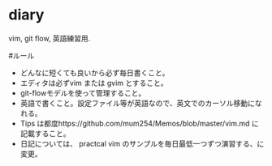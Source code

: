 # diary
vim, git flow, 英語練習用.

#ルール
- どんなに短くても良いから必ず毎日書くこと。
- エディタは必ずvim または gvim とすること。
- git-flowモデルを使って管理すること。
- 英語で書くこと。設定ファイル等が英語なので、英文でのカーソル移動になれる。
- Tips は都度https://github.com/mum254/Memos/blob/master/vim.md に記載すること。
- 日記については、 practcal vim のサンプルを毎日最低一つずつ演習する、に変更。
